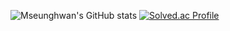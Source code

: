 ![Mseunghwan's GitHub stats](https://github-readme-stats.vercel.app/api?username=Mseunghwan&show_icons=true&theme=dark)
[![Solved.ac Profile](http://mazassumnida.wtf/api/generate_badge?boj=minccc427)](https://solved.ac/minccc427)
